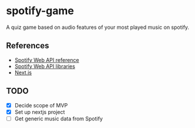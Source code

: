 # spotify-game

A quiz game based on audio features of your most played music on spotify.

## References
- [Spotify Web API reference](https://developer.spotify.com/documentation/web-api/reference/)
- [Spotify Web API libraries](https://developer.spotify.com/documentation/web-api/libraries/)
- [Next.js](https://nextjs.org/)

## TODO
- [x] Decide scope of MVP
- [x] Set up nextjs project
- [ ] Get generic music data from Spotify